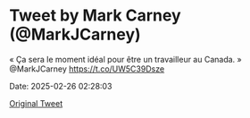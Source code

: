 # Tweet by Mark Carney (@MarkJCarney)

« Ça sera le moment idéal pour être un travailleur au Canada. » @MarkJCarney https://t.co/UW5C39Dsze

Date: 2025-02-26 02:28:03

[Original Tweet](https://x.com/MarkJCarney/status/1894575123882991747)
